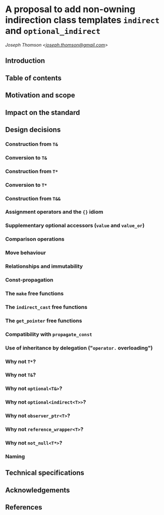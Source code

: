 # A proposal to add non-owning indirection class templates `indirect` and `optional_indirect`

_Joseph Thomson \<joseph.thomson@gmail.com\>_

## Introduction

## Table of contents

## Motivation and scope

## Impact on the standard

## Design decisions

### Construction from `T&`

### Conversion to `T&`

### Construction from `T*`

### Conversion to `T*`

### Construction from `T&&`

### Assignment operators and the `{}` idiom

### Supplementary optional accessors (`value` and `value_or`)

### Comparison operations

### Move behaviour

### Relationships and immutability

### Const-propagation

### The `make` free functions

### The `indirect_cast` free functions

### The `get_pointer` free functions

### Compatibility with `propagate_const`

### Use of inheritance by delegation ("`operator.` overloading")

### Why not `T*`?

### Why not `T&`?

### Why not `optional<T&>`?

### Why not `optional<indirect<T>>`?

### Why not `observer_ptr<T>`?

### Why not `reference_wrapper<T>`?

### Why not `not_null<T*>`?

### Naming

## Technical specifications

## Acknowledgements

## References
